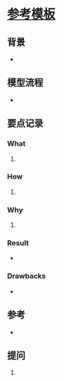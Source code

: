 # [参考模板]()

## 背景
- 
## 模型流程
- 
## 要点记录
### What
1. 
### How
1.
### Why
1.
### Result
- 
### Drawbacks
- 
## 参考
- 
## 提问
1. 

